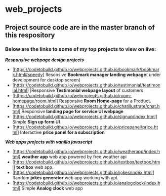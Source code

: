 # web_projects
## Project source code are in the master branch of this respository
### Below are the links to some of my top projects to view on live:

***Responsive webpage design projects***
* [https://codetobuild.github.io/webprojects.github.io/bookmark/bookmark.html#speedy] Resonsive **Bookmark manager landing webpage**( under development for desktop  screen)
* [https://codetobuild.github.io/webprojects.github.io/testimonial/testimonial.html] |Responsive **Testimonial webpage layout** of customers 
* [https://codetobuild.github.io/webprojects.github.io/room-homepage/room.html] Responsive **Room Home-page** for a Product.
* [https://codetobuild.github.io/webprojects.github.io/chatillustrate/chat.html] Responsive **landing page for service UI webpage** 
* [https://codetobuild.github.io/webprojects.github.io/signup/index.html] Simple **Sign up form UI** 
* [https://codetobuild.github.io/webprojects.github.io/pricepanel/price.html] Interactive **price panel for a subscription** 

***Web apps projects with vanilla javascript***
* [https://codetobuild.github.io/webprojects.github.io/weatherapp/index.html] **weather app** web app powered by free weather api
* [https://codetobuild.github.io/webprojects.github.io/textbox/textbox.html] **text box** web app.
* [https://codetobuild.github.io/webprojects.github.io/jokes/index.html] Random **jokes generator** web app working with api.
* [https://codetobuild.github.io/webprojects.github.io/analogclock/index.html] Simple **Analog clock** web app
